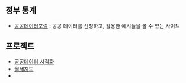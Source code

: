 ## 정부 통계

- [공공데이터포럼](https://www.data.go.kr/) : 공공 데이터를 신청하고, 활용한 예시들을 볼 수 있는 사이트

## 프로젝트

- [공공데이터 시각화](https://www.data.go.kr/useCase/visualization/index.do)
- [월세지도](http://wolse.curzy.me/)
- 

